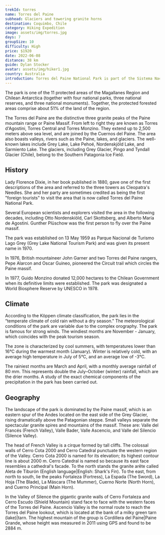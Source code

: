 ```yaml
---
trekId: torres
name: Torres del Paine
subhead: Glaciers and towering granite horns
destination: Coquimbo, Chile
category: Hiking Expedition
image: assets/img/torres.jpg
days: 7
groupSize: 10
difficulty: High
price: $1920
date: 2022-06-08
distance: 38 km
guide: Dylan Stocker
avatar: assets/img/hiker1.jpg
country: Australia
introduction: Torres del Paine National Park is part of the Sistema Nacional de Áreas Silvestres Protegidas del Estado de Chile (National System of Protected Forested Areas of Chile). In 2013, it measured approximately 181,414 hectares. It is one of the largest and most visited parks in Chile. The park averages around 252,000 visitors a year, of which 54% are foreign tourists, who come from many countries all over the world. It is also part of the End of the World Route, a tourist scenic route.
---
```


The park is one of the 11 protected areas of the Magallanes Region and Chilean Antarctica (together with four national parks, three national reserves, and three national monuments). Together, the protected forested areas comprise about 51% of the land of the region.

The Torres del Paine are the distinctive three granite peaks of the Paine mountain range or Paine Massif. From left to right they are known as Torres d'Agostini, Torres Central and Torres Monzino. They extend up to 2,500 meters above sea level, and are joined by the Cuernos del Paine. The area also boasts valleys, rivers such as the Paine, lakes, and glaciers. The well-known lakes include Grey Lake, Lake Pehoé, Nordenskjöld Lake, and Sarmiento Lake. The glaciers, including Grey Glacier, Pingo and Tyndall Glacier (Chile), belong to the Southern Patagonia Ice Field.

## History

Lady Florence Dixie, in her book published in 1880, gave one of the first descriptions of the area and referred to the three towers as Cleopatra's Needles. She and her party are sometimes credited as being the first "foreign tourists" to visit the area that is now called Torres del Paine National Park.

Several European scientists and explorers visited the area in the following decades, including Otto Nordenskiöld, Carl Skottsberg, and Alberto María de Agostini. Gunther Plüschow was the first person to fly over the Paine massif.

The park was established on 13 May 1959 as Parque Nacional de Turismo Lago Grey (Grey Lake National Tourism Park) and was given its present name in 1970.

In 1976, British mountaineer John Garner and two Torres del Paine rangers, Pepe Alarcon and Oscar Guineo, pioneered the Circuit trail which circles the Paine massif.

In 1977, Guido Monzino donated 12,000 hectares to the Chilean Government when its definitive limits were established. The park was designated a World Biosphere Reserve by UNESCO in 1978.

## Climate

According to the Köppen climate classification, the park lies in the “temperate climate of cold rain without a dry season." The meteorological conditions of the park are variable due to the complex orography. The park is famous for strong winds. The windiest months are November - January, which coincides with the peak tourism season.

The zone is characterized by cool summers, with temperatures lower than 16°C during the warmest month (January). Winter is relatively cold, with an average high temperature in July of 5°C, and an average low of -3°C.

The rainiest months are March and April, with a monthly average rainfall of 80&nbsp;mm. This represents double the July–October (winter) rainfall, which are the drier months. A study of the exact chemical components of the precipitation in the park has been carried out.

## Geography

The landscape of the park is dominated by the Paine massif, which is an eastern spur of the Andes located on the east side of the Grey Glacier, rising dramatically above the Patagonian steppe. Small valleys separate the spectacular granite spires and mountains of the massif. These are: Valle del Francés (French Valley), Valle Bader, Valle Ascencio, and Valle del Silencio (Silence Valley).

The head of French Valley is a cirque formed by tall cliffs. The colossal walls of Cerro Cota 2000 and Cerro Catedral punctuate the western region of the Valley. Cerro Cota 2000 is named for its elevation; its highest contour line is about 2000 m. Cerro Catedral is named so because its east face resembles a cathedral's facade. To the north stands the granite arête called Aleta de Tiburón (English language|English: Shark's Fin). To the east, from north to south, lie the peaks Fortaleza (Fortress), La Espada (The Sword), La Hoja (The Blade), La Máscara (The Mummer), Cuerno Norte (North Horn), and Cuerno Principal (Main Horn).

In the Valley of Silence the gigantic granite walls of Cerro Fortaleza and Cerro Escudo (Shield Mountain) stand face to face with the western faces of the Torres del Paine. Ascencio Valley is the normal route to reach the Torres del Paine lookout, which is located at the bank of a milky green tarn (lake)|tarn. The highest mountain of the group is Cordillera del Paine|Paine Grande, whose height was measured in 2011 using GPS and found to be 2884 m.
